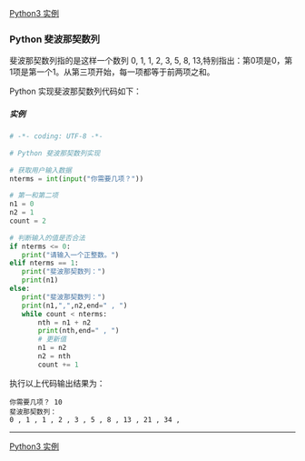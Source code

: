 [Python3 实例](/src/lesson25.examples/examples.md)
### Python 斐波那契数列

斐波那契数列指的是这样一个数列 0, 1, 1, 2, 3, 5, 8, 13,特别指出：第0项是0，第1项是第一个1。从第三项开始，每一项都等于前两项之和。

Python 实现斐波那契数列代码如下：

##### 实例
```python
# -*- coding: UTF-8 -*-
  
# Python 斐波那契数列实现
 
# 获取用户输入数据
nterms = int(input("你需要几项？"))
 
# 第一和第二项
n1 = 0
n2 = 1
count = 2
 
# 判断输入的值是否合法
if nterms <= 0:
   print("请输入一个正整数。")
elif nterms == 1:
   print("斐波那契数列：")
   print(n1)
else:
   print("斐波那契数列：")
   print(n1,",",n2,end=" , ")
   while count < nterms:
       nth = n1 + n2
       print(nth,end=" , ")
       # 更新值
       n1 = n2
       n2 = nth
       count += 1
```
执行以上代码输出结果为：
```
你需要几项？ 10
斐波那契数列：
0 , 1 , 1 , 2 , 3 , 5 , 8 , 13 , 21 , 34 ,
```
---
[Python3 实例](/src/lesson25.examples/examples.md)